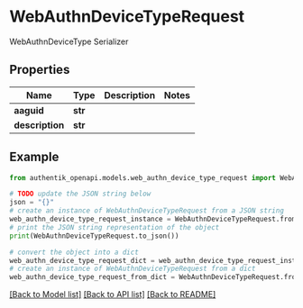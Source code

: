 # WebAuthnDeviceTypeRequest

WebAuthnDeviceType Serializer

## Properties

Name | Type | Description | Notes
------------ | ------------- | ------------- | -------------
**aaguid** | **str** |  | 
**description** | **str** |  | 

## Example

```python
from authentik_openapi.models.web_authn_device_type_request import WebAuthnDeviceTypeRequest

# TODO update the JSON string below
json = "{}"
# create an instance of WebAuthnDeviceTypeRequest from a JSON string
web_authn_device_type_request_instance = WebAuthnDeviceTypeRequest.from_json(json)
# print the JSON string representation of the object
print(WebAuthnDeviceTypeRequest.to_json())

# convert the object into a dict
web_authn_device_type_request_dict = web_authn_device_type_request_instance.to_dict()
# create an instance of WebAuthnDeviceTypeRequest from a dict
web_authn_device_type_request_from_dict = WebAuthnDeviceTypeRequest.from_dict(web_authn_device_type_request_dict)
```
[[Back to Model list]](../README.md#documentation-for-models) [[Back to API list]](../README.md#documentation-for-api-endpoints) [[Back to README]](../README.md)


